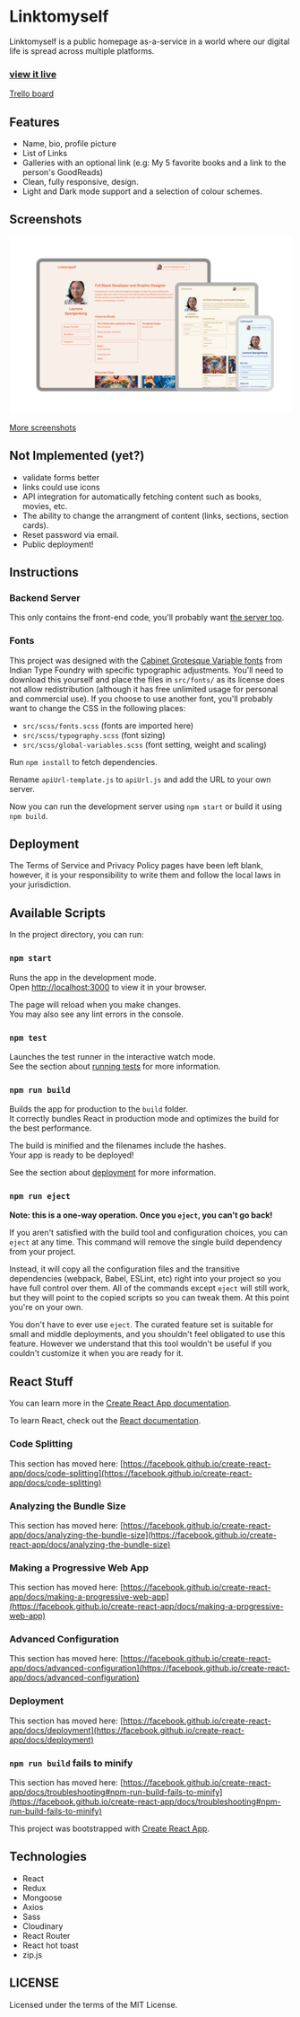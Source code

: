 # Linktomyself

Linktomyself is a public homepage as-a-service in a world where our digital life is spread across multiple platforms.

### [view it live](https://linktomyself.com)

[Trello board](https://trello.com/invite/b/m1C2hRb9/8577da003e286d5af3630a98c567c30e/linktomyself)

## Features
- Name, bio, profile picture
- List of Links
- Galleries with an optional link (e.g: My 5 favorite books and a link to the person's GoodReads)
- Clean, fully responsive, design.
- Light and Dark mode support and a selection of colour schemes.

## Screenshots

![](https://raw.githubusercontent.com/designdegenerate/linktomyself-frontend/main/screenshots/linktomyself.png)

[More screenshots](https://laurensdesign.design/work/linktomyself)

## Not Implemented (yet?)
- validate forms better
- links could use icons
- API integration for automatically fetching content such as books, movies, etc.
- The ability to change the arrangment of content (links, sections, section cards).
- Reset password via email.
- Public deployment!

## Instructions

### Backend Server
This only contains the front-end code, you'll probably want [the server too](https://github.com/designdegenerate/linktomyself-backend).

### Fonts
This project was designed with the [Cabinet Grotesque Variable fonts](https://www.fontshare.com/fonts/cabinet-grotesk) from Indian Type Foundry with specific typographic adjustments. You'll need to download this yourself and place the files in ``src/fonts/`` as its license does not allow redistribution (although it has free unlimited usage for personal and commercial use). If you choose to use another font, you'll probably want to change the CSS in the following places:
- ``src/scss/fonts.scss`` (fonts are imported here)
- ``src/scss/typography.scss`` (font sizing)
- ``src/scss/global-variables.scss`` (font setting, weight and scaling)

Run ``npm install`` to fetch dependencies.

Rename ``apiUrl-template.js`` to ``apiUrl.js`` and add the URL to your own server.

Now you can run the development server using ``npm start`` or build it using ``npm build``.

## Deployment
The Terms of Service and Privacy Policy pages have been left blank, however, it is your responsibility to write them and follow the local laws in your jurisdiction. 


## Available Scripts

In the project directory, you can run:

### `npm start`

Runs the app in the development mode.\
Open [http://localhost:3000](http://localhost:3000) to view it in your browser.

The page will reload when you make changes.\
You may also see any lint errors in the console.

### `npm test`

Launches the test runner in the interactive watch mode.\
See the section about [running tests](https://facebook.github.io/create-react-app/docs/running-tests) for more information.

### `npm run build`

Builds the app for production to the `build` folder.\
It correctly bundles React in production mode and optimizes the build for the best performance.

The build is minified and the filenames include the hashes.\
Your app is ready to be deployed!

See the section about [deployment](https://facebook.github.io/create-react-app/docs/deployment) for more information.

### `npm run eject`

**Note: this is a one-way operation. Once you `eject`, you can't go back!**

If you aren't satisfied with the build tool and configuration choices, you can `eject` at any time. This command will remove the single build dependency from your project.

Instead, it will copy all the configuration files and the transitive dependencies (webpack, Babel, ESLint, etc) right into your project so you have full control over them. All of the commands except `eject` will still work, but they will point to the copied scripts so you can tweak them. At this point you're on your own.

You don't have to ever use `eject`. The curated feature set is suitable for small and middle deployments, and you shouldn't feel obligated to use this feature. However we understand that this tool wouldn't be useful if you couldn't customize it when you are ready for it.

## React Stuff

You can learn more in the [Create React App documentation](https://facebook.github.io/create-react-app/docs/getting-started).

To learn React, check out the [React documentation](https://reactjs.org/).

### Code Splitting

This section has moved here: [https://facebook.github.io/create-react-app/docs/code-splitting](https://facebook.github.io/create-react-app/docs/code-splitting)

### Analyzing the Bundle Size

This section has moved here: [https://facebook.github.io/create-react-app/docs/analyzing-the-bundle-size](https://facebook.github.io/create-react-app/docs/analyzing-the-bundle-size)

### Making a Progressive Web App

This section has moved here: [https://facebook.github.io/create-react-app/docs/making-a-progressive-web-app](https://facebook.github.io/create-react-app/docs/making-a-progressive-web-app)

### Advanced Configuration

This section has moved here: [https://facebook.github.io/create-react-app/docs/advanced-configuration](https://facebook.github.io/create-react-app/docs/advanced-configuration)

### Deployment

This section has moved here: [https://facebook.github.io/create-react-app/docs/deployment](https://facebook.github.io/create-react-app/docs/deployment)

### `npm run build` fails to minify

This section has moved here: [https://facebook.github.io/create-react-app/docs/troubleshooting#npm-run-build-fails-to-minify](https://facebook.github.io/create-react-app/docs/troubleshooting#npm-run-build-fails-to-minify)

This project was bootstrapped with [Create React App](https://github.com/facebook/create-react-app).

## Technologies
- React
- Redux
- Mongoose
- Axios
- Sass
- Cloudinary
- React Router
- React hot toast
- zip.js

## LICENSE
Licensed under the terms of the MIT License.
